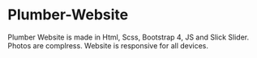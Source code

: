 # Plumber-Website
Plumber Website is made in Html, Scss, Bootstrap 4, JS and Slick Slider.
Photos are complress.
Website is responsive for all devices.
